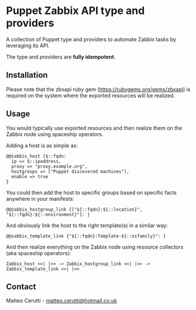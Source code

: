 # Puppet Zabbix API type and providers

A collection of Puppet type and providers to automate Zabbix tasks by leveraging its API.

The type and providers are <b>fully idempotent</b>.

## Installation
Please note that the zbxapi ruby gem (https://rubygems.org/gems/zbxapi) is required on the system where the exported resources will be realized.

## Usage
You would typically use exported resources and then realize them on the Zabbix node using spaceship operators.

Adding a host is as simple as:
```
@@zabbix_host {$::fqdn:
  ip => $::ipaddress,
  proxy => "proxy.example.org",
  hostgroups => ["Puppet discovered machines"],
  enable => true
}
```

You could then add the host to specific groups based on specific facts anywhere in your manifests:
```
@@zabbix_hostgroup_link {["${::fqdn}:${::location}", "${::fqdn}:${::environment}"]: }
```

And obviously link the host to the right template(s) in a similar way:
```
@@zabbix_template_link {"${::fqdn}:Template-${::osfamily}": }
```

And then realize everything on the Zabbix node using resource collectors (aka spaceship operators):
```
Zabbix_host <<| |>> -> Zabbix_hostgroup_link <<| |>> -> Zabbix_template_link <<| |>>
```

## Contact
Matteo Cerutti - matteo.cerutti@hotmail.co.uk
